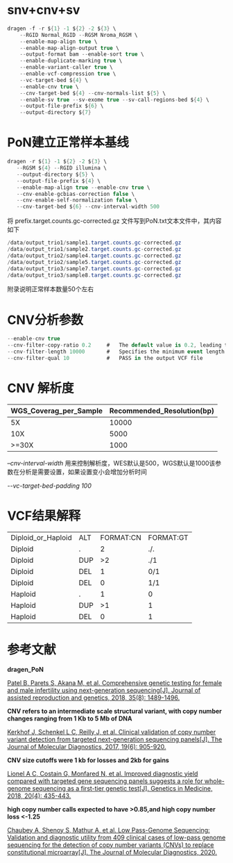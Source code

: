 # snv+cnv+sv

```cs
dragen -f -r ${1} -1 ${2} -2 ${3} \
    --RGID Normal_RGID --RGSM Nroma_RGSM \
    --enable-map-align true \
    --enable-map-align-output true \
    --output-format bam --enable-sort true \
    --enable-duplicate-marking true \
    --enable-variant-caller true \
    --enable-vcf-compression true \
    --vc-target-bed ${4} \
    --enable-cnv true \
    --cnv-target-bed ${4} --cnv-normals-list ${5} \
    --enable-sv true --sv-exome true --sv-call-regions-bed ${4} \
    --output-file-prefix ${6} \
    --output-directory ${7}
```

# PoN建立正常样本基线
```cs
dragen -r ${1} -1 ${2} -2 ${3} \
   --RGSM ${4} --RGID illumina \
   --output-directory ${5} \
   --output-file-prefix ${4} \
   --enable-map-align true --enable-cnv true \
   --cnv-enable-gcbias-correction false \
   --cnv-enable-self-normalization false \
   --cnv-target-bed ${6} --cnv-interval-width 500
```

将 prefix.target.counts.gc-corrected.gz 文件写到PoN.txt文本文件中，其内容如下
```cs
/data/output_trio1/sample1.target.counts.gc-corrected.gz
/data/output_trio1/sample2.target.counts.gc-corrected.gz
/data/output_trio2/sample4.target.counts.gc-corrected.gz
/data/output_trio2/sample5.target.counts.gc-corrected.gz
/data/output_trio3/sample7.target.counts.gc-corrected.gz
/data/output_trio3/sample8.target.counts.gc-corrected.gz
```
附录说明正常样本数量50个左右

# CNV分析参数
```cs
--enable-cnv true
--cnv-filter-copy-ratio 0.2     #   The default value is 0.2, leading to calls less than CR=0.8 or greater than CR=1.2.
--cnv-filter-length 10000       #   Specifies the minimum event length in bases at which a reported event is marked as PASS in the output VCF file. The default is 10000
--cnv-filter-qual 10            #   PASS in the output VCF file
```
# CNV 解析度

|WGS_Coverag_per_Sample| Recommended_Resolution(bp)|
|-----------|----------|
|5X|10000|
|10X|5000|
|>=30X|1000|

*–cnv-interval-width* 用来控制解析度，WES默认是500，WGS默认是1000该参数在分析是需要设置，如果设置变小会增加分析时间

*--vc-target-bed-padding 100*

# VCF结果解释

|||||
|------------------|---|--------------------|----------|
|Diploid_or_Haploid|ALT| FORMAT:CN          |FORMAT:GT|
|Diploid|                 . |          2|          ./.|
|Diploid                |DUP         |>2          |./1|
|Diploid|                 DEL         |1           |0/1|
|Diploid|                 DEL         |0           |1/1|
|Haploid|                 .   |        1           |0|
|Haploid |                DUP  |       >1          |1|
|Haploid |                DEL   |      0  |         1|



# 参考文献

**dragen_PoN**

[Patel B, Parets S, Akana M, et al. Comprehensive genetic testing for female and male infertility using next-generation sequencing[J]. Journal of assisted reproduction and genetics, 2018, 35(8): 1489-1496.](https://link.springer.com/article/10.1007/s10815-018-1204-7)

**CNV refers to an intermediate scale structural variant, with copy number changes ranging from 1 Kb to 5 Mb of DNA**

[Kerkhof J, Schenkel L C, Reilly J, et al. Clinical validation of copy number variant detection from targeted next-generation sequencing panels[J]. The Journal of Molecular Diagnostics, 2017, 19(6): 905-920.](https://pubmed.ncbi.nlm.nih.gov/28818680/)

**CNV size cutoffs were 1 kb for losses and 2kb for gains**

[Lionel A C, Costain G, Monfared N, et al. Improved diagnostic yield compared with targeted gene sequencing panels suggests a role for whole-genome sequencing as a first-tier genetic test[J]. Genetics in Medicine, 2018, 20(4): 435-443.](https://www.nature.com/articles/gim2017119)

**high copy number calls expected to have >0.85,and high copy number loss <-1.25**

[Chaubey A, Shenoy S, Mathur A, et al. Low Pass-Genome Sequencing: Validation and diagnostic utility from 409 clinical cases of low-pass genome sequencing for the detection of copy number variants (CNVs) to replace constitutional microarray[J]. The Journal of Molecular Diagnostics, 2020.](https://pubmed.ncbi.nlm.nih.gov/32344035/)


